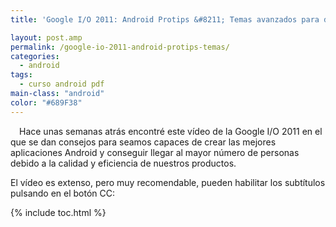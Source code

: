 ```yaml
---
title: 'Google I/O 2011: Android Protips &#8211; Temas avanzados para desarrolladores expertos'

layout: post.amp
permalink: /google-io-2011-android-protips-temas/
categories:
  - android
tags:
  - curso android pdf
main-class: "android"
color: "#689F38"
---
```

<div class="separator" style="clear: both; text-align: center;">
<amp-img on="tap:lightbox1" role="button" tabindex="0" layout="responsive" border="0" src="/assets/img/2013/07/iconoAndroid.png" style="clear:left; float:left;margin-right:1em; margin-bottom:1em" width="128px" height="128px" />
</div>

Hace unas semanas atrás encontré este vídeo de la Google I/O 2011 en el que se dan consejos para seamos capaces de crear las mejores aplicaciones Android y conseguir llegar al mayor número de personas debido a la calidad y eficiencia de nuestros productos.

El vídeo es extenso, pero muy recomendable, pueden habilitar los subtítulos pulsando en el botón CC:


<!--ad-->
<p style="text-align:center;">
</p>



{% include toc.html %}
